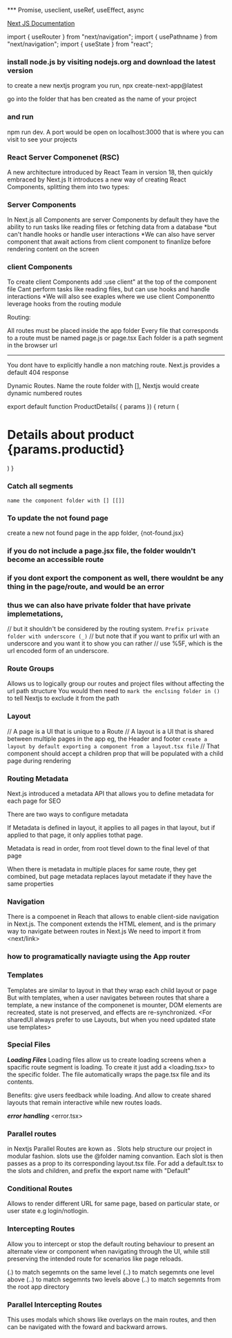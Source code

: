 *** Promise, useclient, useRef, useEffect, async

[Next JS Documentation](https://nextjs.org/docs)

import { useRouter } from "next/navigation";
import { usePathname } from "next/navigation";
import { useState } from "react";



### install node.js by visiting nodejs.org and download the latest version

to create a new nextjs program you run, npx create-next-app@latest

go into the folder that has ben created as the name of your project

### and run 
npm run dev. 
A port would be open on localhost:3000
that is where you can visit to see your projects

### React Server Componenet (RSC)
A new architecture introduced by React Team in version 18, then quickly embraced by Next.js
It introduces a new way of creating React Components, splitting them into
two types:

### Server Components 
In Next.js all Components are server Components by default
they have the ability to run tasks like reading files or fetching data from a database
*but can't handle hooks or handle user interactions
*We can also have server component that await actions from client component to finanlize before rendering content on the screen

### client Components
To create client Components add :use client" at the top of the component file
Cant perform tasks like reading files, but can use hooks and handle interactions
*We will also see exaples where we use client Componentto leverage hooks from the routing module

Routing:

All routes must be placed inside the app folder
Every file that corresponds to a route must be named page.js or page.tsx
Each folder is a path segment in the browser url

--------

You dont have to explicitly handle a non matching route. Next.js provides a default 404 response

Dynamic Routes. Name the route folder with [], Nextjs would create dynamic numbered routes

export default function ProductDetails( { params }) {
	return (
			<h1 className="text-3xl font-bold underline">
				Details about product {params.productid}
			</h1>
	)
}

### Catch all segments
```name the component folder with [] [[]]```

### To update the not found page
create a new not found page in the app folder, {not-found.jsx}

###  if you do not include a page.jsx file, the folder wouldn't become an accessible route
###  if you dont export the component as well, there wouldnt be any thing in the page/route, and would be an error

###  thus we can also have private folder that have private implemetations,
// but it shouldn't be considered by the routing system. ```Prefix private folder with underscore (_)```
// but note that if you want to prifix url with an underscore and you want it to show you can rather 
// use %5F, which is the url encoded form of an underscore.

### Route Groups
Allows us to logically group our routes and project files without affecting the url path structure
You would then need to ```mark the enclsing folder in ()``` to tell Nextjs to exclude it from the path


### Layout
// A page is a UI that is unique to a Route
// A layout is a UI that is shared between multiple pages in the app eg, the Header and footer
```create a layout by default exporting a component from a layout.tsx file```
// That component should accept a children prop that will be populated with a child page during rendering

### Routing Metadata
Next.js introduced a metadata API that allows you to define metadata for each page for SEO

There are two ways to configure metadata
<Export a static metadata object>
<Export a dynamic generateMetadata function>

If Metadata is defined in layout, it applies to all pages in that layout, but if applied to that page, it only applies tothat page.

Metadata is read in order, from root tlevel down to the final level of that page

When there is metadata in multiple places for same route, they get combined, but page metadata replaces layout metadate if they have the same properties

### Navigation

There is a <link> compoenet in Reach that allows to enable client-side navigation in Next.js.
The <Link> component extends the HTML <a> element, and is the primary way to navigate between routes in Next.js
We need to import it from <next/link>

### how to programatically naviagte using the App router

### Templates
Templates are similar to layout in that they wrap each child layout or page
But with templates, when a user navigates between routes that share a template, a new instance of the componenet is mounter, DOM elements are recreated, state is not preserved, and effects are re-synchronized.
<A template can be defined by exporting a default React Componenet from a template.js or template.tsx file>
<Templates also accept children prop which will render the nested segments in the route>
<For sharedUI always prefer to use Layouts, but when you need updated state use templates>
<You can also render a template above a layout when needed>


### Special Files
***Loading Files***
Loading files allow us to create loading screens when a spacific route segment is loading. To create it just add a <loading.tsx> to the specific folder. The file automatically wraps the page.tsx file and its contents.

Benefits: give users feedback while loading. And allow to create shared  layouts that remain interactive while new routes loads.

***error handling*** <error.tsx>

### Parallel routes

in Nextjs Parallel Routes are kown as <slots>. Slots help structure our project in modular fashion. slots use the @folder naming convantion. Each slot is then passes as a prop to its corresponding layout.tsx file. 
For <unmatched routes> add a default.tsx to the slots and children, and prefix the export name with "Default"

### Conditional Routes
Allows to render different URL for same page, based on particular state, or user state e.g login/notlogin.

### Intercepting Routes
Allow you to intercept or stop the default routing behaviour to present an alternate view or component when navigating through the UI, while still preserving the intended route for scenarios like page reloads.

(.) to match segemnts on the same level
(..) to match segemnts one level above
(..) to match segemnts two levels above
(..) to match segemnts from the root app directory

### Parallel Intercepting Routes
This uses modals which shows like overlays on the main routes, and then can be navigated with the foward and backward arrows.